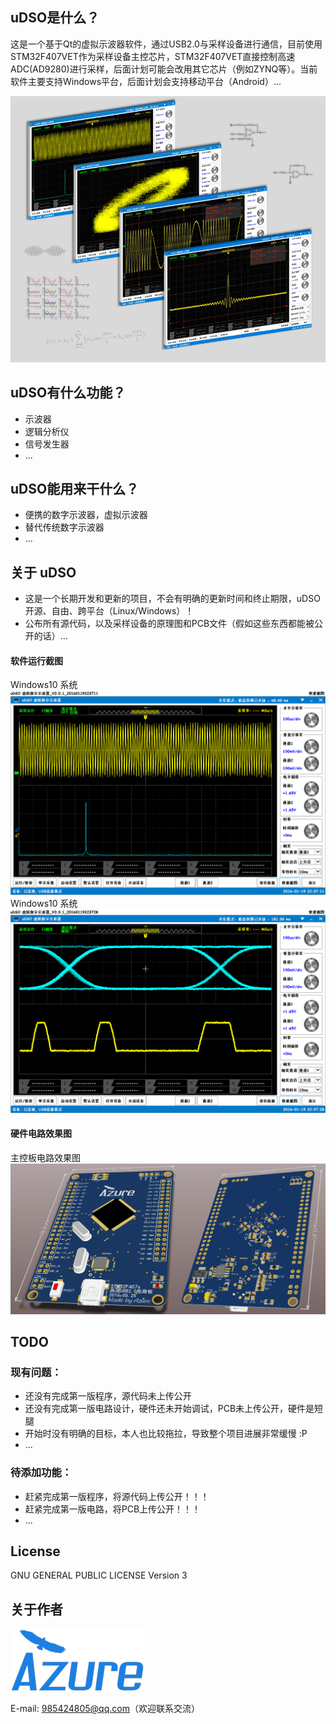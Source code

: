 ## uDSO是什么？
这是一个基于Qt的虚拟示波器软件，通过USB2.0与采样设备进行通信，目前使用STM32F407VET作为采样设备主控芯片，STM32F407VET直接控制高速ADC(AD9280)进行采样，后面计划可能会改用其它芯片（例如ZYNQ等）。当前软件主要支持Windows平台，后面计划会支持移动平台（Android）...

![](Screenshot/demo.png)

## uDSO有什么功能？
- 示波器
- 逻辑分析仪
- 信号发生器
- ...

## uDSO能用来干什么？
- 便携的数字示波器，虚拟示波器
- 替代传统数字示波器
- ...

## 关于 uDSO
* 这是一个长期开发和更新的项目，不会有明确的更新时间和终止期限，uDSO 开源、自由、跨平台（Linux/Windows）！
* 公布所有源代码，以及采样设备的原理图和PCB文件（假如这些东西都能被公开的话）...

#### 软件运行截图
Windows10 系统
![image 运行截图1](Screenshot/20160119223711.png)
Windows10 系统
![image 运行截图2](Screenshot/20160119223728.png)

#### 硬件电路效果图
主控板电路效果图
![image 电路效果图](Screenshot/主控电路效果图.png)

## TODO
### 现有问题：
- 还没有完成第一版程序，源代码未上传公开
- 还没有完成第一版电路设计，硬件还未开始调试，PCB未上传公开，硬件是短腿
- 开始时没有明确的目标，本人也比较拖拉，导致整个项目进展非常缓慢 :P
- ...

### 待添加功能：
- 赶紧完成第一版程序，将源代码上传公开！！！
- 赶紧完成第一版电路，将PCB上传公开！！！
- ...

## License
GNU GENERAL PUBLIC LICENSE Version 3

## 关于作者
![image AzureIcon](Screenshot/Azure.png)

E-mail: 985424805@qq.com（欢迎联系交流）
